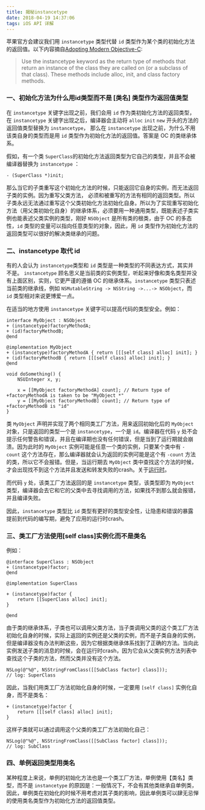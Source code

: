 ```yaml
---
title: 揭秘instancetype
date: 2018-04-19 14:37:06
tags: iOS API 详解
---
```


苹果官方会建议我们用 `instancetype` 类型代替 `id` 类型作为某个类的初始化方法的返回值。以下内容摘自[Adopting Modern Objective-C](https://developer.apple.com/library/content/releasenotes/ObjectiveC/ModernizationObjC/AdoptingModernObjective-C/AdoptingModernObjective-C.html#//apple_ref/doc/uid/TP40014150-CH1-SW11):

> Use the instancetype keyword as the return type of methods that return an instance of the class they are called on (or a subclass of that class). These methods include alloc, init, and class factory methods.

### 一、初始化方法为什么用id类型而不是 [类名] 类型作为返回值类型

在 `instancetype` 关键字出现之前，我们会用 `id` 作为类初始化方法的返回类型，在 `instancetype` 关键字出现之后，编译器会主动将 `alloc` `init` `new` 开头的方法的返回值类型替换为 `instancetype`， 那么在 `instancetype` 出现之前，为什么不用该类自身的类型而是用 `id` 类型作为初始化方法的返回值。答案是 OC 的类继承体系。

假如，有一个类 `SuperClass`的初始化方法返回类型为它自己的类型，并且不会被编译器替换为 `instancetype` ：

```objc
- (SuperClass *)init;
```
那么当它的子类重写这个初始化方法的时候，只能返回它自身的实例，而无法返回子类的实例。因为重写父类方法， 必须和被重写的方法有相同的返回类型。所以子类永远无法通过重写这个父类初始化方法初始化自身。所以为了实现重写初始化方法（用父类初始化自身）的继承体系，必须要用一种通用类型，既能表述子类实例也能表述父类实例的类型，刚好 `NSObject` 是所有类的根类，由于 OC 的多态性，`id` 类型的变量可以指向任意类型的对象，因此，用 `id` 类型作为初始化方法的返回类型可以很好的解决类继承的问题。

### 二、instancetype 取代 id

有的人会认为 `instancetype`类型和 `id` 类型是一种类型的不同表达方式，其实并不是。 `instancetype` 顾名思义是当前类的实例类型，听起来好像和类名类型并没有上面区别，实则，它更严谨的遵循 OC 的继承体系。`instancetype` 类型只表述当前类的继承线，例如 `NSMutableString -> NSString ->...-> NSObject`，而 `id` 类型相对来说更博爱一点。

在适当的地方使用 `instancetype` 关键字可以提高代码的类型安全。例如：

```objc
interface MyObject : NSObject
+ (instancetype)factoryMethodA;
+ (id)factoryMethodB;
@end
 
@implementation MyObject
+ (instancetype)factoryMethodA { return [[[self class] alloc] init]; }
+ (id)factoryMethodB { return [[[self class] alloc] init]; }
@end
 
void doSomething() {
    NSUInteger x, y;
 
    x = [[MyObject factoryMethodA] count]; // Return type of +factoryMethodA is taken to be "MyObject *"
    y = [[MyObject factoryMethodB] count]; // Return type of +factoryMethodB is "id"
}
```
类 `MyObject` 声明并实现了两个相同类工厂方法，用来返回初始化后的 `MyObject` 对象，只是返回的类型一个是 `instancetype`，一个是 `id`。编译器在代码 `y` 处不会提示任何警告和错误，并且在编译期也没有任何错误，但是当到了运行期就会崩溃。因为此时的 `MyObject` 实例可能是任意一个类的实例，只要某个类中有 `-count` 这个方法存在，那么编译器就会认为返回的实例可能是这个有 `-count` 方法的类，所以它不会报错。但是，当运行期去 `MyObject` 类中查找这个方法的时候，才会出现找不到这个方法并且发送和转发失败的crash。关于[运行时](https://juejin.im/post/5a4c40a35188257d1718e447)。

而代码 `y` 处，该类工厂方法返回的是 `instancetype` 类型，该类型即为 `MyObject` 类型，编译器会去它和它的父类中去寻找调用的方法，如果找不到那么就会报错，并且编译失败。

因此，`instancetype` 类型比 `id` 类型有更好的类型安全性，让隐患和错误的暴露提前到代码的编写期，避免了应用的运行时crash。

### 三、类工厂方法使用[self class]实例化而不是类名

例如：

```objc
@interface SuperClass : NSObject
+ (instancetype)factor;
@end

@implementation SuperClass

+ (instancetype)factor {
    return [[SuperClass alloc] init];
}

@end

```

由于类的继承体系，子类也可以调用父类方法，当子类调用父类的这个类工厂方法初始化自身的时候，实际上返回的实例还是父类的实例，而不是子类自身的实例，但是编译器没有办法判断这些，因为它根据类继承体系找到了正确的方法。当向此实例发送子类的消息的时候，会在运行时crash，因为它会从父类实例方法列表中查找这个子类的方法，然而父类并没有这个方法。

```objc
NSLog(@"%@", NSStringFromClass([[SubClass factor] class]));
// log: SuperClass
```

因此，当我们用类工厂方法初始化自身的时候，一定要用 `[self class]` 实例化自身，而不是类名：

```objc
+ (instancetype)factor {
    return [[[self class] alloc] init];
}
```

这样子类就可以通过调用这个父类的类工厂方法初始化自己：

```objc
NSLog(@"%@", NSStringFromClass([[SubClass factor] class]));
// log: SubClass
```

### 四、单例返回类型用类名

某种程度上来说，单例的初始化方法也是一个类工厂方法，单例使用【类名】类型，而不是 `instancetype` 的原因是：一般情况下，不会有其他类继承自单例类，因此，单例类在初始化的时候不用考虑对其子类的影响，因此单例类可以肆无忌惮的使用类名类型作为初始化方法的返回值类型。
